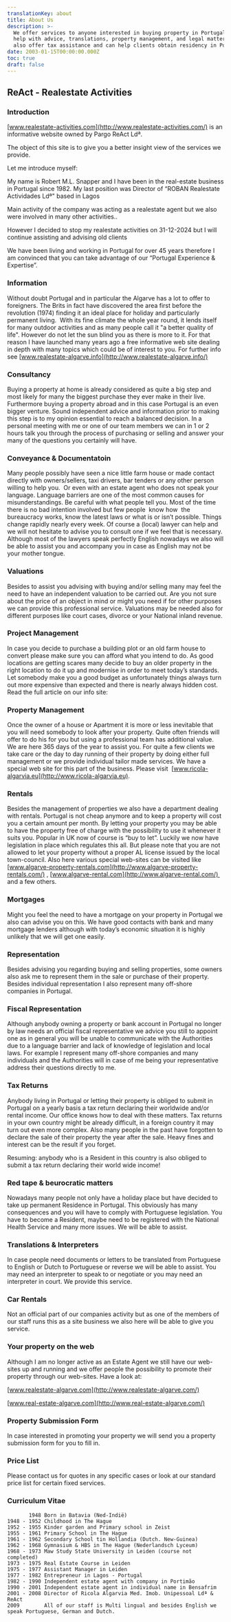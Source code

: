 ```yaml
---
translationKey: about
title: About Us
description: >-
  We offer services to anyone interested in buying property in Portugal. We can
  help with advice, translations, property management, and legal matters. We
  also offer tax assistance and can help clients obtain residency in Portugal.
date: 2003-01-15T00:00:00.000Z
toc: true
draft: false
---
```


## ReAct - Realestate Activities

### Introduction

[www.realestate-activities.com](http://www.realestate-activities.com/) is an informative website owned by Pargo ReAct Ldª. 

The object of this site is to give you a better insight view of the services we provide.

Let me introduce myself:

My name is Robert M.L. Snapper and I have been in the real-estate business in Portugal since 1982. My last position was Director of “ROBAN Realestate Actividades Ldª" based in Lagos 

Main activity of the company was acting as a realestate agent but we also were involved in many other activities..

However I decided to stop my realestate activities on 31-12-2024 but I will continue assisting and advising old clients

We have been living and working in Portugal for over 45 years therefore I am convinced that you can take advantage of our “Portugal Experience & Expertise”.

### Information

Without doubt Portugal and in particular the Algarve has a lot to offer to foreigners. The Brits in fact have discovered the area first before the revolution (1974) finding it an ideal place for holiday and particularly permanent living.  With its fine climate the whole year round, it lends itself for many outdoor activities and as many people call it "a better quality of life". However do not let the sun blind you as there is more to it. For that reason I have launched many years ago a free informative web site dealing in depth with many topics which could be of interest to you. For further info see [www.realestate-algarve.info](http://www.realestate-algarve.info/)

### Consultancy

Buying a property at home is already considered as quite a big step and most likely for many the biggest purchase they ever make in their live.  Furthermore buying a property abroad and in this case Portugal is an even bigger venture. Sound independent advice and information prior to making this step is to my opinion essential to reach a balanced decision. In a personal meeting with me or one of our team members we can in 1 or 2 hours talk you through the process of purchasing or selling and answer your many of the questions you certainly will have.

### Conveyance & Documentatoin

Many people possibly have seen a nice little farm house or made contact directly with owners/sellers, taxi drivers, bar tenders or any other person willing to help you.  Or even with an estate agent who does not speak your language. Language barriers are one of the most common causes for misunderstandings. Be careful with what people tell you. Most of the time there is no bad intention involved but few people  know how  the bureaucracy works, know the latest laws or what is or isn’t possible. Things change rapidly nearly every week. Of course a (local) lawyer can help and we will not hesitate to advise you to consult one if we feel that is necessary. Although most of the lawyers speak perfectly English nowadays we also will be able to assist you and accompany you in case as English may not be your mother tongue.

### Valuations

Besides to assist you advising with buying and/or selling many may feel the need to have an independent valuation to be carried out. Are you not sure about the price of an object in mind or might you need if for other purposes we can provide this professional service. Valuations may be needed also for different purposes like court cases, divorce or your National inland revenue.

### Project Management

In case you decide to purchase a building plot or an old farm house to convert please make sure you can afford what you intend to do. As good locations are getting scares many decide to buy an older property in the right location to do it up and modernise in order to meet today’s standards. Let somebody make you a good budget as unfortunately things always turn out more expensive than expected and there is nearly always hidden cost. Read the full article on our info site:

### Property Management

Once the owner of a house or Apartment it is more or less inevitable that you will need somebody to look after your property. Quite often friends will offer to do his for you but using a professional team has additional value. We are here 365 days of the year to assist you. For quite a few clients we take care or the day to day running of their property by doing either full management or we provide individual tailor made services. We have a special web site for this part of the business. Please visit  [www.ricola-algarvia.eu](http://www.ricola-algarvia.eu).

### Rentals

Besides the management of properties we also have a department dealing with rentals. Portugal is not cheap anymore and to keep a property will cost you a certain amount per month. By letting your property you may be able to have the property free of charge with the possibility to use it whenever it suits you. Popular in UK now of course is “buy to let”. Luckily we now have legislation in place which regulates this all. But please note that you are not allowed to let your property without a proper AL license issued by the local town-council. Also here various special web-sites can be visited like [www.algarve-property-rentals.com](http://www.algarve-property-rentals.com/) , [www.algarve-rental.com](http://www.algarve-rental.com/)  and a few others.

### Mortgages

Might you feel the need to have a mortgage on your property in Portugal we also can advise you on this. We have good contacts with bank and many mortgage lenders although with today’s economic situation it is highly unlikely that we will get one easily.

### Representation

Besides advising you regarding buying and selling properties, some owners also ask me to represent them in the sale or purchase of their property. Besides individual representation I also represent many off-shore companies in Portugal.

### Fiscal Representation

Although anybody owning a property or bank account in Portugal no longer by law needs an official fiscal representative we advice you still to appoint one as in general you will be unable to communicate with the Authorities due to a language barrier and lack of knowledge of legislation and local laws. For example I represent many off-shore companies and many individuals and the Authorities will in case of me being your representative address their questions directly to me.

### Tax Returns

Anybody living in Portugal or letting their property is obliged to submit in Portugal on a yearly basis a tax return declaring their worldwide and/or rental income. Our office knows how to deal with these matters. Tax returns in your own country might be already difficult, in a foreign country it may turn out even more complex. Also many people in the past have forgotten to declare the sale of their property the year after the sale. Heavy fines and interest can be the result if you forget.

Resuming: anybody who is a Resident in this country is also obliged to submit a tax return declaring their world wide income!

### Red tape & beurocratic matters

Nowadays many people not only have a holiday place but have decided to take up permanent Residence in Portugal. This obviously has many consequences and you will have to comply with Portuguese legislation. You have to become a Resident, maybe need to be registered with the National Health Service and many more issues. We will be able to assist.

### Translations & Interpreters

In case people need documents or letters to be translated from Portuguese to English or Dutch to Portuguese or reverse we will be able to assist. You may need an interpreter to speak to or negotiate or you may need an interpreter in court. We provide this service.

### Car Rentals

Not an official part of our companies activity but as one of the members of our staff runs this as a site business we also here will be able to give you service.

### Your property on the web

Although I am no longer active as an Estate Agent we still have our web-sites up and running and we offer people the possibility to promote their property through our web-sites. Have a look at:

[www.realestate-algarve.com](http://www.realestate-algarve.com/)

[www.real-estate-algarve.com](http://www.real-estate-algarve.com/)

### Property Submission Form

In case interested in promoting your property we will send you a property submission form for you to fill in.

### Price List

Please contact us for quotes in any specific cases or look at our standard price list for certain fixed services.

### Curriculum Vitae

```
       1948 Born in Batavia (Ned-Indië)
1948 - 1952 Childhood in The Hague
1952 - 1955 Kinder garden and Primary school in Zeist
1955 - 1961 Primary School in The Hague
1961 - 1962 Secondary School tin Hollandia (Dutch. New-Guinea)
1962 - 1968 Gymnasium & HBS in The Hague (Nederlandsch Lyceum)
1968 - 1973 Maw Study State University in Leiden (course not completed)
1973 - 1975 Real Estate Course in Leiden
1975 - 1977 Assistant Manager in Leiden
1977 - 1982 Entrepreneur in Lagos - Portugal
1982 - 1990 Independent estate agent with company in Portimão
1990 - 2001 Independent estate agent in individual name in Bensafrim
2001 - 2008 Director of Ricola Algarvia Med. Imob. Unipessoal Ldª & ReAct
2009        All of our staff is Multi lingual and besides English we speak Portuguese, German and Dutch.
```
